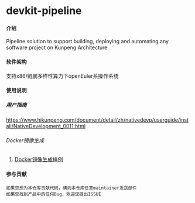 # devkit-pipeline

#### 介绍
Pipeline solution to support building, deploying and automating any software project on Kunpeng Architecture

#### 软件架构
支持x86/鲲鹏多样性算力下openEuler系操作系统

#### 使用说明
##### 用户指南
https://www.hikunpeng.com/document/detail/zh/nativedevp/userguide/install/NativeDevelopment_0011.html
###### Docker镜像生成

1. [Docker镜像生成样例](./document/DockerFile配置/Docker镜像生成手册.md)

#### 参与贡献
    如果您想为本仓库贡献代码，请向本仓库任意maintainer发送邮件
    如果您找到产品中的任何Bug，欢迎您提出ISSUE
